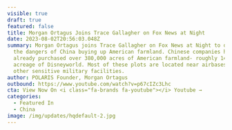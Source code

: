 ```yaml
---
visible: true
draft: true
featured: false
title: Morgan Ortagus Joins Trace Gallagher on Fox News at Night
date: 2023-08-02T20:56:03.048Z
summary: Morgan Ortagus joins Trace Gallagher on Fox News at Night to discuss
  the dangers of China buying up American farmland. Chinese companies have
  already purchased over 380,000 acres of American farmland- roughly 14x the
  acreage of Disneyworld. Most of these plots are located near airbases and
  other sensitive military facilities.
author: POLARIS Founder, Morgan Ortagus
outbound: https://www.youtube.com/watch?v=p67cIZc3Lhc
cta: View Now On <i class="fa-brands fa-youtube"></i> Youtube →
categories:
  - Featured In
  - China
image: /img/updates/hqdefault-2.jpg
---
```

